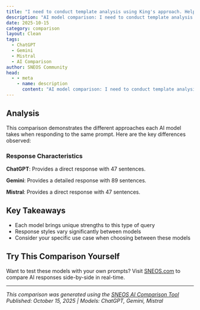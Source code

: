 ```yaml
---
title: "I need to conduct template analysis using King's approach. Help me: 1) Develop initial template of codes from subset of data or a priori"
description: "AI model comparison: I need to conduct template analysis using King's approach. Help me: 1) Develop initial template of c..."
date: 2025-10-15
category: comparison
layout: Clean
tags:
  - ChatGPT
  - Gemini
  - Mistral
  - AI Comparison
author: SNEOS Community
head:
  - - meta
    - name: description
      content: "AI model comparison: I need to conduct template analysis using King's approach. Help me: 1) Develop initial template of codes from subset of ..."
---
```


<ChatComparison
  title="I need to conduct template analysis using King's approach. Help me: 1) Develop initial template of codes from subset of data or a priori"
  prompt="I need to conduct template analysis using King's approach. Help me: 1) Develop initial template of codes from subset of data or a priori"
  :responses='{"ChatGPT": "Template analysis is a flexible method for qualitative data analysis that allows researchers to create a framework of themes and codes that can be used to analyze data systematically. King\u0027s approach specifically provides a way to develop an initial template based on prior knowledge or themes derived from a subset of the data. Here\u2019s how you can develop an initial template of codes:\n\n### Step 1: Define the Research Question\nBefore creating a template, clarify the research question or focus of analysis. This will guide your coding process and ensure that the template is aligned with your study\u0027s goals.\n\n### Step 2: Gather Preliminary Data\nIf you haven\u0027t already, collect a small subset of your data that is representative of the larger dataset. This could involve a few interviews, focus groups, or text documents, depending on your study\u0027s context.\n\n### Step 3: Conduct Initial Read-through\nRead through the subset of data carefully. Make notes of any interesting content, themes, or patterns that appear. This will help you get a feel for the data and identify potential codes.\n\n### Step 4: Develop Initial Codes\nBased on your reading, begin to create an initial list of codes. Codes can be derived from both a priori (theoretical) knowledge as well as the data itself. Here are ways to generate codes:\n\n- **A priori codes**: These codes are based on existing literature, theoretical frameworks, or previous studies. They might reflect known themes, constructs, or variables.\n- **Data-driven codes**: These codes stem from the specific data you\u0027ve reviewed. Look for recurrent words, phrases, or concepts that emerge.\n\n#### Example Code Development\nBelow is an example of how you might structure your initial template of codes. This is hypothetical, so please adapt it according to your specific data and research question.\n\n##### A Priori Codes:\n1. **Theme A: Participant Engagement**\n   - Code 1.1: Interest in topic\n   - Code 1.2: Emotional response\n   - Code 1.3: Interaction with others\n\n2. **Theme B: Barriers to Participation**\n   - Code 2.1: Time constraints\n   - Code 2.2: Lack of motivation\n   - Code 2.3: Accessibility issues\n\n3. **Theme C: Outcomes of Participation**\n   - Code 3.1: Knowledge gain\n   - Code 3.2: Skills development\n   - Code 3.3: Social connections\n\n##### Data-Driven Codes:\n1. **User Experiences**\n   - Code 4.1: Positive feedback\n   - Code 4.2: Challenges faced\n   - Code 4.3: Suggestions for improvement\n\n2. **Community Impact**\n   - Code 5.1: Increased awareness\n   - Code 5.2: Community support\n   - Code 5.3: Collaborative initiatives\n\n### Step 5: Organize the Template\nOnce you\u0027ve generated a list of codes, organize them into a structured format, such as a table or a hierarchical chart. This helps in visualizing the relationships between themes and sub-themes.\n\n### Step 6: Test the Template\nApply this initial template to the rest of the dataset. As you analyze more data, you may find new themes or codes that need to be adjusted or added. Flexibility is key! You can continually refine your template as you gather more insights.\n\n### Step 7: Documentation\nDocument your coding process, including any decisions made about the codes and how they relate to your research question. This will enhance transparency in your analysis.\n\n### Conclusion\nBy following these steps, you\u2019ll be able to develop an initial template of codes that reflect both pre-existing ideas and emerging patterns in your data. Remember that template analysis is iterative, so it\u2019s important to revisit and refine your template as you analyze more data.", "Gemini": "Template Analysis, as articulated by Nigel King, is a flexible, iterative approach to qualitative data analysis that combines deductive (a priori) and inductive (data-driven) coding. Its strength lies in its ability to manage large datasets while remaining grounded in the data.\n\nDeveloping your *initial template of codes* is the crucial first step after you\u0027ve familiarized yourself with your data. This initial template isn\u0027t final; it\u0027s a working tool that will evolve as you apply it to more data.\n\nHere\u0027s how to develop your initial template, leveraging both \u0022a priori\u0022 and \u0022from subset of data\u0022 approaches, as King recommends.\n\n---\n\n## 1. Understanding the Dual Nature of King\u0027s Initial Template\n\nKing\u0027s approach encourages a blend of:\n\n*   **Deductive (A Priori) Coding:** Starting with an initial set of codes derived from your research questions, theoretical framework, existing literature, or even your interview schedule topics. This provides a structured starting point.\n*   **Inductive (Data-Driven) Coding:** Generating new codes directly from the data as you read and analyze it. This ensures that unique and unexpected themes emerging from your participants\u0027 experiences are captured.\n\nThe initial template is essentially a *hybrid* of these two, with an emphasis on being open and flexible for further refinement.\n\n---\n\n## 2. Step-by-Step Guide to Developing Your Initial Template\n\n### Step 1: Data Preparation \u0026 Familiarization\n\nBefore coding, ensure your data (e.g., interview transcripts, field notes) is prepared and you\u0027ve engaged with it.\n\n*   **Transcribe (if necessary):** Ensure your data is in a format suitable for analysis.\n*   **Read \u0026 Re-read:** Immerse yourself in the data. Get a general sense of the content, key themes, and main ideas expressed by participants. Don\u0027t code yet, just understand.\n\n### Step 2: Develop Initial A Priori Codes\n\nThis forms the *deductive* part of your template.\n\n1.  **Review Research Questions:** What are you trying to find out? Your research questions will directly suggest broad categories or themes.\n    *   *Example:* If a research question is \u0022How do remote workers manage work-life balance?\u0022, \u0022Work-Life Balance\u0022 is a likely top-level code (a \u0027domain\u0027 or \u0027main theme\u0027).\n2.  **Consult Theoretical Frameworks:** If you\u0027re using a specific theory, its constructs can become codes.\n    *   *Example:* If using Self-Determination Theory, codes might include \u0022Autonomy,\u0022 \u0022Competence,\u0022 \u0022Relatedness.\u0022\n3.  **Scan Interview/Focus Group Schedules:** The topics you asked about are excellent starting points for codes.\n    *   *Example:* If your interview guide had sections on \u0022Challenges of Remote Work,\u0022 \u0022Benefits of Remote Work,\u0022 \u0022Technology Use,\u0022 these can become your initial high-level domains.\n4.  **Review Existing Literature:** What are the key themes or categories identified in previous research on your topic? Be careful not to force your data into these, but they can inform initial ideas.\n5.  **List Potential Hierarchies:** Start thinking about how these *a priori* codes might group together. Template Analysis often uses a hierarchical structure (e.g., Main Domain -\u003E Theme -\u003E Sub-Theme).\n\n    *   **Output:** Create a preliminary list of codes, perhaps with some initial definitions and ideas for sub-codes.\n\n    *   **Example A Priori List:**\n        *   **Domain 1: Work-Life Balance**\n            *   Theme: Boundaries\n            *   Theme: Time Management\n            *   Theme: Impact on Personal Life\n        *   **Domain 2: Technology \u0026 Resources**\n            *   Theme: Tools Used\n            *   Theme: Technical Support\n            *   Theme: Resource Adequacy\n        *   **Domain 3: Social Connection**\n            *   Theme: Team Communication\n            *   Theme: Isolation/Loneliness\n            *   Theme: Informal Interactions\n\n### Step 3: Select a Subset of Data for Inductive Coding\n\nYou don\u0027t want to code all your data inductively from scratch; that defeats the purpose of an initial template.\n\n*   **Choose a Representative Subset:** Select 2-3 pieces of data (e.g., 2-3 interview transcripts, 1-2 focus group transcripts) that represent the diversity of your overall dataset (e.g., different demographics, varied experiences, or particularly rich accounts). This small subset will be where new codes primarily emerge.\n\n### Step 4: Inductively Code the Subset of Data \u0026 Integrate with A Priori Codes\n\nThis is where the magic of King\u0027s method truly begins to merge.\n\n1.  **Open Coding on the Subset:**\n    *   Read through your selected subset line-by-line or paragraph-by-paragraph.\n    *   **As you read, actively ask yourself:** \u0022What is this participant talking about?\u0022 \u0022What is the key idea here?\u0022 \u0022What code best captures this segment of text?\u0022\n    *   **Generate new codes directly from the data (in vivo codes are excellent here):** Don\u0027t be afraid to use participants\u0027 own words as codes initially.\n    *   *Example:* A participant says, \u0022I really miss just grabbing a coffee with Sarah at the water cooler.\u0022 You might code this as \u0022Miss water cooler chats\u0022 or \u0022Informal social interactions.\u0022\n    *   **Don\u0027t worry about perfection:** Just generate codes that seem to fit.\n\n2.  **Compare Inductive Codes with A Priori Codes:**\n    *   As you generate inductive codes, constantly compare them with your existing *a priori* list.\n    *   **Can an inductive code be subsumed under an existing *a priori* theme?** If so, apply the *a priori* code.\n    *   **Is an inductive code a *new* aspect of an existing *a priori* theme?** Then add it as a sub-theme or refine an existing theme.\n    *   **Is an inductive code completely new and doesn\u0027t fit anywhere?** Then create a *new* code, and potentially a new main domain if it\u0027s a significant overarching concept.\n\n3.  **Refine and Group Codes Hierarchically:**\n    *   Look for overlaps and redundancies among all your codes (both *a priori* and newly generated).\n    *   **Merge similar codes:** If \u0022Miss water cooler chats\u0022 and \u0022Lunch with colleagues\u0022 both speak to \u0022Informal Social Interactions,\u0022 make \u0022Informal Social Interactions\u0022 a sub-theme under \u0022Social Connection.\u0022\n    *   **Split complex codes:** If an *a priori* code like \u0022Challenges of Remote Work\u0022 is too broad, split it into more specific sub-themes (e.g., \u0022Technical Glitches,\u0022 \u0022Distractions at Home,\u0022 \u0022Lack of Collaboration\u0022).\n    *   **Rename codes:** Ensure codes are clear, concise, and accurately reflect the data.\n    *   **Create hierarchies:** Group similar themes under broader domains. King emphasizes this hierarchical structure.\n\n    *   **Output:** A revised list of codes, now integrated, refined, and organized hierarchically.\n\n    *   **Example Integrated Initial Template (after processing subset):**\n        *   **Domain 1: Work-Life Balance** (A Priori)\n            *   Theme: Boundaries (A Priori)\n                *   Sub-theme: Overtime Work (Inductive)\n                *   Sub-theme: Blurring Home/Work (Inductive)\n            *   Theme: Time Management (A Priori)\n            *   Theme: Impact on Personal Life (A Priori)\n                *   Sub-theme: Family Demands (Inductive)\n                *   Sub-theme: Reduced Leisure (Inductive)\n        *   **Domain 2: Technology \u0026 Resources** (A Priori)\n            *   Theme: Tools Used (A Priori)\n            *   Theme: Technical Support (A Priori)\n            *   Theme: Resource Adequacy (A Priori)\n                *   Sub-theme: Ergonomics (Inductive - emerged from discomfort)\n        *   **Domain 3: Social Connection** (A Priori)\n            *   Theme: Team Communication (A Priori)\n            *   Theme: Isolation/Loneliness (A Priori)\n            *   Theme: Informal Social Interactions (Inductive - replacing/refining \u0027Informal interactions\u0027)\n                *   Sub-theme: Missed \u0027Water Cooler\u0027 Chats (Inductive - in vivo)\n                *   Sub-theme: Virtual Social Events (Inductive)\n        *   **Domain 4: Autonomy \u0026 Flexibility** (NEW INDUCTIVE DOMAIN - emerged strongly from data)\n            *   Theme: Control over Schedule (Inductive)\n            *   Theme: Choice of Work Environment (Inductive)\n\n### Step 5: Document Your Initial Template\n\nFor each code in your template (domains, themes, sub-themes):\n\n*   **Provide a Clear Definition:** What does this code mean? What kind of data does it capture?\n*   **Give Inclusion Criteria:** What qualifies text for this code?\n*   **Give Exclusion Criteria (optional but helpful):** What types of data *shouldn\u0027t* be coded here?\n*   **Provide Examples (optional but highly recommended):** Include a few direct quotes or paraphrased data segments that exemplify the code.\n\nThis documentation is vital for ensuring consistency as you move on to code the rest of your data and for any team coding efforts.\n\n---\n\n## Key Principles for Your Initial Template\n\n*   **Flexibility is Key:** This is just your *starting point*. It is expected to change and evolve. Do not aim for perfection.\n*   **Hierarchy:** King\u0027s Template Analysis thrives on a hierarchical structure. Think about how codes group into broader categories.\n*   **Data-Driven Refinement:** Even your *a priori* codes should be questioned and refined based on what you find in the data subset.\n*   **Iterative Process:** Once you have this initial template, you will apply it to the *rest* of your data, and you will continue to refine and modify it as new data challenges or supports existing codes.\n\nBy following these steps, you\u0027ll develop a robust initial template that is grounded in your theoretical or research interests while also being highly responsive to the nuances of your data.", "Mistral": "Certainly! Template analysis is a qualitative research method used to analyze textual data. King\u0027s approach to template analysis involves several steps, including developing an initial template of codes. Here\u2019s a step-by-step guide to help you develop an initial template of codes from a subset of data or a priori:\n\n### Step 1: Familiarize Yourself with the Data\n- **Read and Re-read the Data**: Start by thoroughly reading the subset of data you have. This could be interview transcripts, survey responses, or any other textual data.\n- **Identify Key Themes**: As you read, note down any recurring themes, patterns, or ideas that stand out.\n\n### Step 2: Develop Initial Codes\n- **A Priori Codes**: If you have a priori codes (codes derived from existing literature or theoretical frameworks), list them down. These codes are based on your pre-existing knowledge and expectations.\n- **Emergent Codes**: If you are developing codes from the data itself, identify key phrases, concepts, or ideas that appear frequently in the subset of data.\n\n### Step 3: Create an Initial Template\n- **Organize Codes**: Group similar codes together to form broader categories or themes. This will help in creating a hierarchical structure.\n- **Define Codes**: Clearly define each code and category. This ensures consistency in coding and helps in understanding the scope of each code.\n\n### Step 4: Apply the Template to a Subset of Data\n- **Code the Data**: Apply the initial template to a subset of your data. This involves reading through the data and assigning codes to relevant segments of text.\n- **Refine the Template**: As you code, you may find that some codes need to be modified, merged, or split. Adjust the template accordingly to better fit the data.\n\n### Example\nLet\u2019s say you are analyzing interview transcripts about employee satisfaction in a company. Here\u2019s how you might develop an initial template:\n\n#### A Priori Codes (based on existing literature):\n1. **Work Environment**\n2. **Job Satisfaction**\n3. **Management Support**\n4. **Work-Life Balance**\n5. **Career Growth**\n\n#### Emergent Codes (from the subset of data):\n1. **Team Dynamics**\n2. **Communication**\n3. **Recognition**\n4. **Workload**\n5. **Training Opportunities**\n\n#### Initial Template:\n1. **Work Environment**\n   - Physical Environment\n   - Team Dynamics\n   - Communication\n\n2. **Job Satisfaction**\n   - Workload\n   - Recognition\n   - Overall Satisfaction\n\n3. **Management Support**\n   - Supervisor Relationship\n   - Feedback\n   - Support for Issues\n\n4. **Work-Life Balance**\n   - Flexibility\n   - Workload Impact\n   - Personal Time\n\n5. **Career Growth**\n   - Training Opportunities\n   - Promotion Path\n   - Skill Development\n\n### Step 5: Validate the Template\n- **Consult with Peers**: Share your initial template with colleagues or peers to get feedback.\n- **Pilot Testing**: Apply the template to a small subset of data to see how well it works. Make adjustments based on the findings.\n\n### Step 6: Finalize the Template\n- **Refine and Finalize**: Based on the feedback and pilot testing, refine the template. Ensure that it is comprehensive and covers all relevant aspects of the data.\n\n### Tips:\n- **Be Flexible**: The initial template is just a starting point. Be open to modifying it as you delve deeper into the data.\n- **Document Changes**: Keep a record of any changes made to the template. This helps in understanding the evolution of your coding framework.\n- **Use Software**: Consider using qualitative data analysis software (e.g., NVivo, ATLAS.ti) to help manage and apply your template.\n\nBy following these steps, you can develop a robust initial template of codes that will serve as a foundation for your template analysis."}' published-date="{DateTime.UtcNow:HH:mm}"
/>

## Analysis

This comparison demonstrates the different approaches each AI model takes when responding to the same prompt. Here are the key differences observed:

### Response Characteristics

**ChatGPT**: Provides a direct response with 47 sentences. 

**Gemini**: Provides a detailed response with 89 sentences. 

**Mistral**: Provides a direct response with 47 sentences. 

## Key Takeaways

- Each model brings unique strengths to this type of query
- Response styles vary significantly between models
- Consider your specific use case when choosing between these models

## Try This Comparison Yourself

Want to test these models with your own prompts? Visit [SNEOS.com](https://sneos.com) to compare AI responses side-by-side in real-time.

---

*This comparison was generated using the [SNEOS AI Comparison Tool](https://sneos.com)*
*Published: October 15, 2025 | Models: ChatGPT, Gemini, Mistral*
